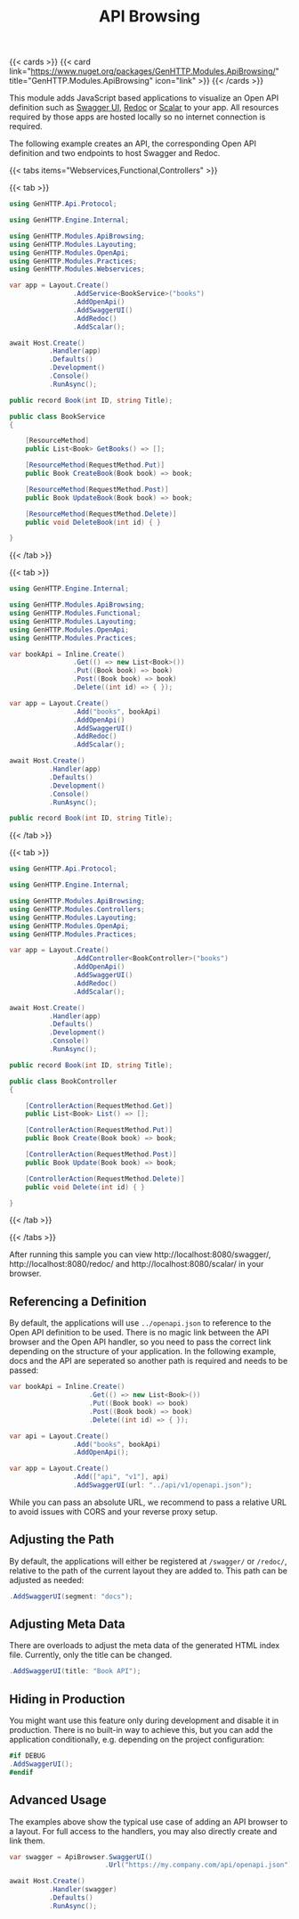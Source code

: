 ﻿---
title: API Browsing
description: 'Serves applications such as Swagger UI or Redoc to visualize an Open API definition hosted by the server.'
cascade:
  type: docs
---

{{< cards >}}
{{< card link="https://www.nuget.org/packages/GenHTTP.Modules.ApiBrowsing/" title="GenHTTP.Modules.ApiBrowsing" icon="link" >}}
{{< /cards >}}

This module adds JavaScript based applications to visualize an Open API
definition such as [Swagger UI](https://swagger.io/tools/swagger-ui/), 
[Redoc](https://redocly.com/) or [Scalar](https://scalar.com/) to your app. All resources required by those
apps are hosted locally so no internet connection is required.

The following example creates an API, the corresponding Open API definition
and two endpoints to host Swagger and Redoc.

{{< tabs items="Webservices,Functional,Controllers" >}}

{{< tab >}}
  ```csharp
  using GenHTTP.Api.Protocol;
  
  using GenHTTP.Engine.Internal;
  
  using GenHTTP.Modules.ApiBrowsing;
  using GenHTTP.Modules.Layouting;
  using GenHTTP.Modules.OpenApi;
  using GenHTTP.Modules.Practices;
  using GenHTTP.Modules.Webservices;
  
  var app = Layout.Create()
                  .AddService<BookService>("books")
                  .AddOpenApi()
                  .AddSwaggerUI()
                  .AddRedoc()
                  .AddScalar();
  
  await Host.Create()
            .Handler(app)
            .Defaults()
            .Development()
            .Console()
            .RunAsync();
  
  public record Book(int ID, string Title);
  
  public class BookService
  {
  
      [ResourceMethod]
      public List<Book> GetBooks() => [];
  
      [ResourceMethod(RequestMethod.Put)]
      public Book CreateBook(Book book) => book;
  
      [ResourceMethod(RequestMethod.Post)]
      public Book UpdateBook(Book book) => book;
  
      [ResourceMethod(RequestMethod.Delete)]
      public void DeleteBook(int id) { }
  
  }
  ```
{{< /tab >}}

{{< tab >}}
  ```csharp
  using GenHTTP.Engine.Internal;

  using GenHTTP.Modules.ApiBrowsing;
  using GenHTTP.Modules.Functional;
  using GenHTTP.Modules.Layouting;
  using GenHTTP.Modules.OpenApi;
  using GenHTTP.Modules.Practices;

  var bookApi = Inline.Create()
                  .Get(() => new List<Book>())
                  .Put((Book book) => book)
                  .Post((Book book) => book)
                  .Delete((int id) => { });

  var app = Layout.Create()
                  .Add("books", bookApi)
                  .AddOpenApi()
                  .AddSwaggerUI()
                  .AddRedoc()
                  .AddScalar();

  await Host.Create()
            .Handler(app)
            .Defaults()
            .Development()
            .Console()
            .RunAsync();

  public record Book(int ID, string Title);
  ```
{{< /tab >}}

{{< tab >}}
  ```csharp
  using GenHTTP.Api.Protocol;

  using GenHTTP.Engine.Internal;

  using GenHTTP.Modules.ApiBrowsing;
  using GenHTTP.Modules.Controllers;
  using GenHTTP.Modules.Layouting;
  using GenHTTP.Modules.OpenApi;
  using GenHTTP.Modules.Practices;

  var app = Layout.Create()
                  .AddController<BookController>("books")
                  .AddOpenApi()
                  .AddSwaggerUI()
                  .AddRedoc()
                  .AddScalar();

  await Host.Create()
            .Handler(app)
            .Defaults()
            .Development()
            .Console()
            .RunAsync();

  public record Book(int ID, string Title);

  public class BookController
  {

      [ControllerAction(RequestMethod.Get)]
      public List<Book> List() => [];

      [ControllerAction(RequestMethod.Put)]
      public Book Create(Book book) => book;

      [ControllerAction(RequestMethod.Post)]
      public Book Update(Book book) => book;

      [ControllerAction(RequestMethod.Delete)]
      public void Delete(int id) { }

  }
  ```
{{< /tab >}}

{{< /tabs >}}

After running this sample you can view http://localhost:8080/swagger/, http://localhost:8080/redoc/
and http://localhost:8080/scalar/ in your browser.

## Referencing a Definition

By default, the applications will use `../openapi.json` to
reference to the Open API definition to be used. There is no
magic link between the API browser and the Open API handler, so you 
need to pass the correct link depending on the structure of your 
application. In the following example, docs and the API are seperated
so another path is required and needs to be passed:

```csharp
var bookApi = Inline.Create()
                    .Get(() => new List<Book>())
                    .Put((Book book) => book)
                    .Post((Book book) => book)
                    .Delete((int id) => { });

var api = Layout.Create()
                .Add("books", bookApi)
                .AddOpenApi();

var app = Layout.Create()
                .Add(["api", "v1"], api)
                .AddSwaggerUI(url: "../api/v1/openapi.json");
```

While you can pass an absolute URL, we recommend to pass a relative
URL to avoid issues with CORS and your reverse proxy setup.

## Adjusting the Path

By default, the applications will either be registered at `/swagger/` or
`/redoc/`, relative to the path of the current layout they are added to.
This path can be adjusted as needed:

```csharp
.AddSwaggerUI(segment: "docs");
```

## Adjusting Meta Data

There are overloads to adjust the meta data of the generated
HTML index file. Currently, only the title can be changed.

```csharp
.AddSwaggerUI(title: "Book API");
```

## Hiding in Production

You might want use this feature only during development
and disable it in production. There is no built-in way
to achieve this, but you can add the application conditionally,
e.g. depending on the project configuration:

```csharp
#if DEBUG
.AddSwaggerUI();
#endif
```

## Advanced Usage

The examples above show the typical use case of adding
an API browser to a layout. For full access to the handlers,
you may also directly create and link them.

```csharp
var swagger = ApiBrowser.SwaggerUI()
                        .Url("https://my.company.com/api/openapi.json");

await Host.Create()
          .Handler(swagger)
          .Defaults()
          .RunAsync();
```
